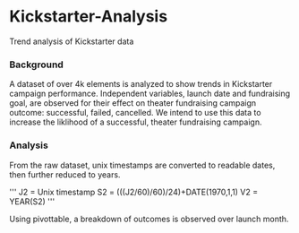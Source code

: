 # Kickstarter-Analysis
Trend analysis of Kickstarter data

### Background
A dataset of over 4k elements is analyzed to show trends in Kickstarter campaign performance. Independent variables, launch date and fundraising goal, are observed for their effect on theater fundraising campaign outcome: successful, failed, cancelled. We intend to use this data to increase the liklihood of a successful, theater fundraising campaign.
### Analysis
From the raw dataset, unix timestamps are converted to readable dates, then further reduced to years.

'''
J2 = Unix timestamp
S2 = (((J2/60)/60)/24)+DATE(1970,1,1)
V2 = YEAR(S2)
'''

Using pivottable, a breakdown of outcomes is observed over launch month.
